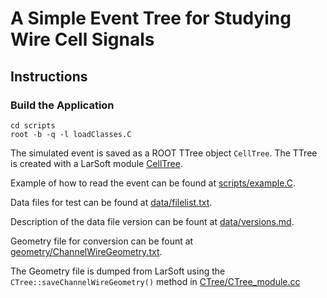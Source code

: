 # A Simple Event Tree for Studying Wire Cell Signals

## Instructions

### Build the Application
    cd scripts
    root -b -q -l loadClasses.C

The simulated event is saved as a ROOT TTree object `CellTree`. The TTree is created with a LarSoft module [CellTree](CellTree).

Example of how to read the event can be found at [scripts/example.C](scripts/example.C).

Data files for test can be found at [data/filelist.txt](data/filelist.txt).

Description of the data file version can be fount at [data/versions.md](data/version.md).

Geometry file for conversion can be fount at [geometry/ChannelWireGeometry.txt](geometry/ChannelWireGeometry.txt).

The Geometry file is dumped from LarSoft using the `CTree::saveChannelWireGeometry()` method in [CTree/CTree_module.cc](CTree/CTree_module.cc)
